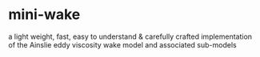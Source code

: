 # mini-wake
a light weight, fast, easy to understand  &amp; carefully crafted implementation of the Ainslie eddy viscosity wake model and associated sub-models
